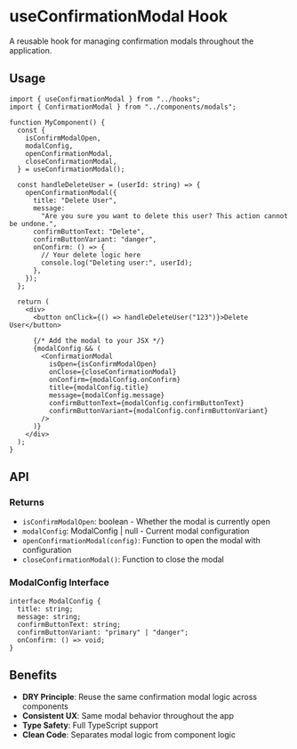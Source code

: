 # useConfirmationModal Hook

A reusable hook for managing confirmation modals throughout the application.

## Usage

```tsx
import { useConfirmationModal } from "../hooks";
import { ConfirmationModal } from "../components/modals";

function MyComponent() {
  const {
    isConfirmModalOpen,
    modalConfig,
    openConfirmationModal,
    closeConfirmationModal,
  } = useConfirmationModal();

  const handleDeleteUser = (userId: string) => {
    openConfirmationModal({
      title: "Delete User",
      message:
        "Are you sure you want to delete this user? This action cannot be undone.",
      confirmButtonText: "Delete",
      confirmButtonVariant: "danger",
      onConfirm: () => {
        // Your delete logic here
        console.log("Deleting user:", userId);
      },
    });
  };

  return (
    <div>
      <button onClick={() => handleDeleteUser("123")}>Delete User</button>

      {/* Add the modal to your JSX */}
      {modalConfig && (
        <ConfirmationModal
          isOpen={isConfirmModalOpen}
          onClose={closeConfirmationModal}
          onConfirm={modalConfig.onConfirm}
          title={modalConfig.title}
          message={modalConfig.message}
          confirmButtonText={modalConfig.confirmButtonText}
          confirmButtonVariant={modalConfig.confirmButtonVariant}
        />
      )}
    </div>
  );
}
```

## API

### Returns

- `isConfirmModalOpen`: boolean - Whether the modal is currently open
- `modalConfig`: ModalConfig | null - Current modal configuration
- `openConfirmationModal(config)`: Function to open the modal with configuration
- `closeConfirmationModal()`: Function to close the modal

### ModalConfig Interface

```tsx
interface ModalConfig {
  title: string;
  message: string;
  confirmButtonText: string;
  confirmButtonVariant: "primary" | "danger";
  onConfirm: () => void;
}
```

## Benefits

- **DRY Principle**: Reuse the same confirmation modal logic across components
- **Consistent UX**: Same modal behavior throughout the app
- **Type Safety**: Full TypeScript support
- **Clean Code**: Separates modal logic from component logic
